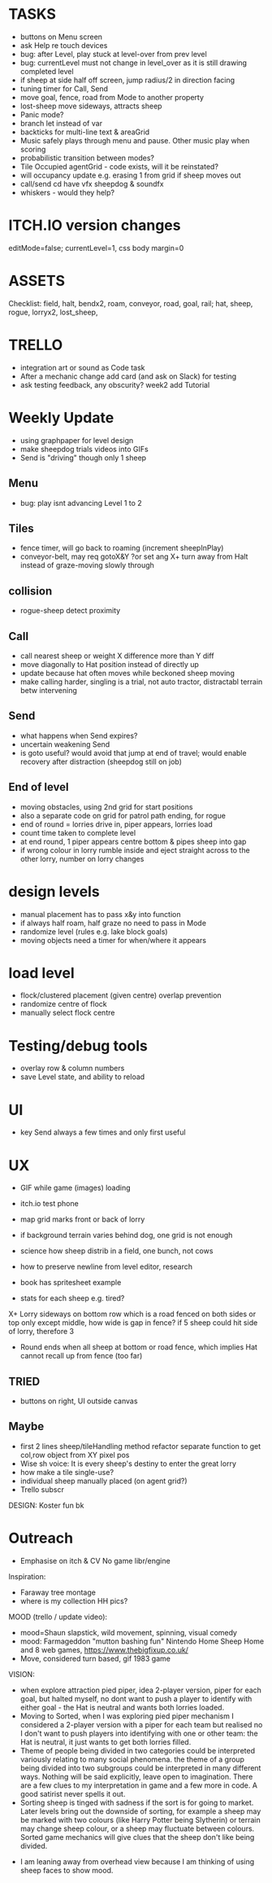 # TASKS
+ buttons on Menu screen
+ ask Help re touch devices
+ bug: after Level, play stuck at level-over from prev level
+ bug: currentLevel must not change in level_over as it is still drawing completed level
+ if sheep at side half off screen, jump radius/2 in direction facing
+ tuning timer for Call, Send
+ move goal, fence, road from Mode to another property
+ lost-sheep move sideways, attracts sheep
+ Panic mode?
+ branch let instead of var
+ backticks for multi-line text & areaGrid
+ Music safely plays through menu and pause. Other music play when scoring
+ probabilistic transition between modes?
+ Tile Occupied agentGrid - code exists, will it be reinstated?
+ will occupancy update e.g. erasing 1 from grid if sheep moves out
+ call/send cd have vfx sheepdog & soundfx
+ whiskers - would they help?

# ITCH.IO version changes
editMode=false; currentLevel=1, css body margin=0 

# ASSETS
Checklist: field, halt, bendx2, roam, conveyor, road, goal, rail; hat, sheep, rogue, lorryx2, lost_sheep, 

# TRELLO
+ integration art or sound as Code task
+ After a mechanic change add card (and ask on Slack) for testing
+ ask testing feedback, any obscurity? week2 add Tutorial

# Weekly Update
+ using graphpaper for level design
+ make sheepdog trials videos into GIFs
+ Send is "driving" though only 1 sheep

## Menu 
+ bug: play isnt advancing Level 1 to 2

## Tiles
+ fence timer, will go back to roaming (increment sheepInPlay)
+ conveyor-belt, may req gotoX&Y ?or set ang
X+ turn away from Halt instead of graze-moving slowly through

## collision
+ rogue-sheep detect proximity

## Call
+ call nearest sheep or weight X difference more than Y diff 
+ move diagonally to Hat position instead of directly up
+ update because hat often moves while beckoned sheep moving
+ make calling harder, singling is a trial, not auto tractor, distractabl terrain betw intervening

## Send
+ what happens when Send expires?
+ uncertain weakening Send
+ is goto useful? would avoid that jump at end of travel; would enable recovery after distraction (sheepdog still on job)

## End of level
+ moving obstacles, using 2nd grid for start positions
+ also a separate code on grid for patrol path ending, for rogue
+ end of round = lorries drive in, piper appears, lorries load
+ count time taken to complete level
+ at end round, 1 piper appears centre bottom & pipes sheep into gap
+ if wrong colour in lorry rumble inside and eject straight across to the other lorry, number on lorry changes

# design levels
+ manual placement has to pass x&y into function
+ if always half roam, half graze no need to pass in Mode
+ randomize level (rules e.g. lake block goals)
+ moving objects need a timer for when/where it appears

# load level
+ flock/clustered placement (given centre) overlap prevention
+ randomize centre of flock
+ manually select flock centre

# Testing/debug tools
+ overlay row & column numbers
+ save Level state, and ability to reload

# UI
+ key Send always a few times and only first useful

# UX
+ GIF while game (images) loading
+ itch.io test phone

+ map grid marks front or back of lorry
+ if background terrain varies behind dog, one grid is not enough

+ science how sheep distrib in a field, one bunch, not cows
+ how to preserve newline from level editor, research
+ book has spritesheet example 
+ stats for each sheep e.g. tired?


X+ Lorry sideways on bottom row which is a road fenced on both sides or top only except middle, how wide is gap in fence? if 5 sheep could hit side of lorry, therefore 3
+ Round ends when all sheep at bottom or road fence, which implies Hat cannot recall up from fence (too far)

## TRIED
+ buttons on right, UI outside canvas

## Maybe
+ first 2 lines sheep/tileHandling method refactor separate function to get col,row object from XY pixel pos
+ Wise sh voice: It is every sheep's destiny to enter the great lorry
+ how make a tile single-use?
+ individual sheep manually placed (on agent grid?)
+ Trello subscr

DESIGN:
Koster fun bk

# Outreach
+ Emphasise on itch & CV No game libr/engine

Inspiration:
+ Faraway tree montage
+ where is my collection HH pics?

MOOD (trello / update video):
+ mood=Shaun slapstick, wild movement, spinning, visual comedy
+ mood: Farmageddon "mutton bashing fun" Nintendo Home Sheep Home and 8 web games, https://www.thebigfixup.co.uk/
+ Move, considered turn based, gif 1983 game



VISION:
+ when explore attraction pied piper, idea 2-player version, piper for each goal, but halted myself, no dont want to push a player to identify with either goal - the Hat is neutral and wants both lorries loaded. 
+ Moving to Sorted, when I was exploring pied piper mechanism I considered a 2-player version with a piper for each team but realised no I don't want to push players into identifying with one or other team: the Hat is neutral, it just wants to get both lorries filled. 
+  Theme of people being divided in two categories could be interpreted variously relating to many social phenomena.  the theme of a group being divided into two subgroups could be interpreted in many different ways. Nothing will be said explicitly, leave open to imagination. There are a few clues to my interpretation in game and a few more in code. A good satirist never spells it out.
+ Sorting sheep is tinged with sadness if the sort is for going to market. Later levels bring out the downside of sorting, for example a sheep may be marked with two colours (like Harry Potter being Slytherin) or terrain may change sheep colour, or a sheep may fluctuate between colours.
Sorted game mechanics will give clues that the sheep don't like being divided.

- I am leaning away from overhead view because I am thinking of using sheep faces to show mood.